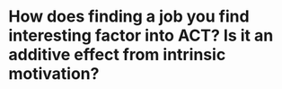 # How does finding a job you find interesting factor into ACT? Is it an additive effect from intrinsic motivation? 

<!-- #Life -->

<!-- {BearID:69A383F1-03A8-41F7-8FD1-3B80D74380EA-15756-00001303B70F5DD6} -->
